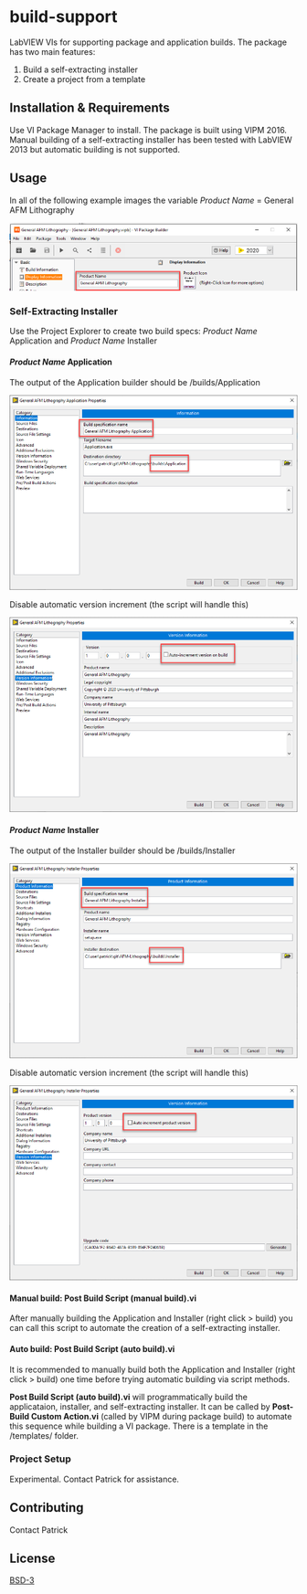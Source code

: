 # build-support

LabVIEW VIs for supporting package and application builds. The package has two main features:
1. Build a self-extracting installer
2. Create a project from a template

## Installation & Requirements

Use VI Package Manager to install. The package is built using VIPM 2016. Manual building of a self-extracting installer has been tested with LabVIEW 2013 but automatic building is not supported.

## Usage

In all of the following example images the variable *Product Name* = General AFM Lithography

![VIPM-Product-Name.png](documentation/VIPM-Product-Name.png)

### Self-Extracting Installer

Use the Project Explorer to create two build specs: *Product Name* Application and *Product Name* Installer

#### *Product Name* Application
The output of the Application builder should be /builds/Application

![LV-Application-Information.png](documentation/LV-Application-Information.png)

Disable automatic version increment (the script will handle this)

![LV-Application-Version.png](documentation/LV-Application-Version.png)

#### *Product Name* Installer
The output of the Installer builder should be /builds/Installer

![LV-Installer-Product.png](documentation/LV-Installer-Product.png)

Disable automatic version increment (the script will handle this)

![LV-Installer-Version.png](documentation/LV-Installer-Version.png)

#### Manual build: Post Build Script (manual build).vi

After manually building the Application and Installer (right click > build) you can call this script to automate the creation of a self-extracting installer.

#### Auto build: Post Build Script (auto build).vi

It is recommended to manually build both the Application and Installer (right click > build) one time before trying automatic building via script methods.

**Post Build Script (auto build).vi** will programmatically build the applicataion, installer, and self-extracting installer. It can be called by **Post-Build Custom Action.vi** (called by VIPM during package build) to automate this sequence while building a VI package. There is a template in the /templates/ folder. 

### Project Setup

Experimental. Contact Patrick for assistance. 

## Contributing

Contact Patrick

## License
[BSD-3](https://choosealicense.com/licenses/bsd-3-clause/)

